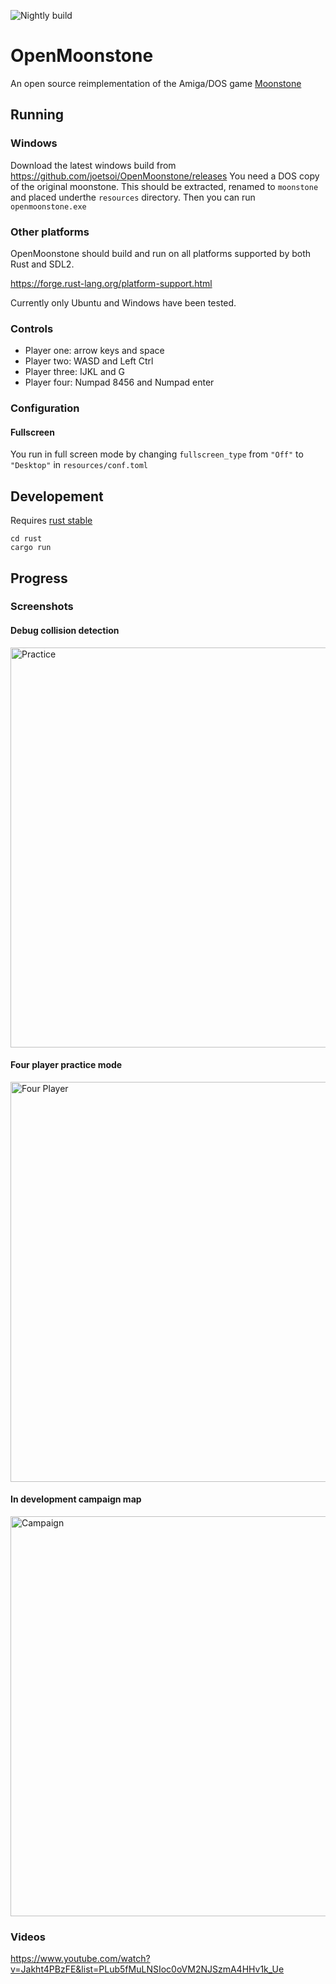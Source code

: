 ![Nightly build](https://github.com/joetsoi/OpenMoonstone/workflows/Nightly%20build/badge.svg)
# OpenMoonstone
An open source reimplementation of the Amiga/DOS game [Moonstone](https://en.wikipedia.org/wiki/Moonstone:_A_Hard_Days_Knight)

## Running
### Windows
Download the latest windows build from https://github.com/joetsoi/OpenMoonstone/releases
You need a DOS copy of the original moonstone. This should be extracted, renamed to 
`moonstone` and placed underthe `resources` directory. Then you can run `openmoonstone.exe`

### Other platforms
OpenMoonstone should build and run on all platforms supported by both Rust and SDL2.

https://forge.rust-lang.org/platform-support.html

Currently only Ubuntu and Windows have been tested.

### Controls
* Player one: arrow keys and space
* Player two: WASD and Left Ctrl
* Player three: IJKL and G
* Player four: Numpad 8456 and Numpad enter

### Configuration
#### Fullscreen
You run in full screen mode by changing `fullscreen_type` from `"Off"` to `"Desktop"` in `resources/conf.toml`

##  Developement
Requires [rust stable](https://www.rust-lang.org/tools/install)
```
cd rust
cargo run
```
## Progress
### Screenshots
#### Debug collision detection
<img src="https://raw.githubusercontent.com/wiki/joetsoi/OpenMoonstone/screenshots/practice.png" alt="Practice" width="640"/>

#### Four player practice mode
<img src="https://raw.githubusercontent.com/wiki/joetsoi/OpenMoonstone/screenshots/four_player.png" alt="Four Player" width="640"/>

#### In development campaign map
<img src="https://raw.githubusercontent.com/wiki/joetsoi/OpenMoonstone/screenshots/map.png" alt="Campaign" width="640"/>

### Videos
https://www.youtube.com/watch?v=Jakht4PBzFE&list=PLub5fMuLNSIoc0oVM2NJSzmA4HHv1k_Ue
